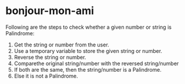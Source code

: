 # bonjour-mon-ami
Following are the steps to check whether a given number or string is Palindrome:
1) Get the string or number from the user.
2) Use a temporary variable to store the given string or number.
3) Reverse the string or number.
4) Comparethe original string/number with the reversed string/number
5) If both are the same, then the string/number is a Palindrome.
6) Else it is not a Palindrome.
